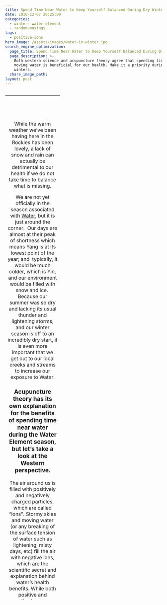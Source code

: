 ```yaml
---
title: Spend Time Near Water to Keep Yourself Balanced During Dry Winters
date: 2010-12-07 20:25:00
categories:
  - winter--water-element
  - random-musings
tags:
  - positive-ions
hero_image: /assets/images/water-in-winter.jpg
search_engine_optimization:
  page_title: Spend Time Near Water to Keep Yourself Balanced During Dry Winters
  page_description: >-
    Both western science and acupuncture theory agree that spending time near
    moving water is beneficial for our health. Make it a priority during dry
    winters.
  share_image_path:
layout: post
---
```


<table width="710" height="1625" align="left"><tbody><tr><td width="160">&nbsp;</td></tr><tr><td align="center"><p>&nbsp;</p><p>While the warm weather we&rsquo;ve been having here in the Rockies has been lovely, a lack of snow and rain can actually be detrimental to our health if we do not take time to balance what is missing.</p><p>We are not yet officially in the season associated with <a href="http://www.wisdomwaysacupuncture.com/2018/01/12/the-depths-of-water-will-keep-you-balanced-this-winter/">Water</a>, but it is just around the corner.&nbsp; Our days are almost at their peak of shortness which means Yang is at its lowest point of the year; and&nbsp; typically, it would be much colder, which is Yin, and our environment would be filled with snow and ice.&nbsp; Because our summer was so dry and lacking its usual thunder and lightening storms, and our winter season is off to an incredibly dry start, it is even more important that we get out to our local creeks and streams to increase our exposure to Water.</p><h3>Acupuncture theory has its own explanation for the benefits of spending time near water during the Water Element season, but let&rsquo;s take a look at the Western perspective.</h3><p>The air around us is filled with positively and negatively charged particles, which are called &ldquo;ions&rdquo;. Stormy skies and moving water (or any breaking of the surface tension of water such as lightening, misty days, etc) fill the air with negative ions, which are the scientific secret and explanation behind water&rsquo;s health benefits. While both positive and negative ions occur naturally, only the negative ions are beneficial to our health, the positive ones being the culprit to the commonly known problem of &ldquo;free radicals&rdquo;.&nbsp; Because our environment and bodies are filled with so many more positive ions than in the past, due to:</p><ul><li>discharge of voltage in high-voltage networks,</li><li>heating and cooling systems,</li><li>TVs, radios, transmitters, radar systems, computers,</li><li>exhausts and cigarette fumes, smog</li><li>radiation and harmful chemicals and toxins,</li></ul><p>it is even more important that we take the time to surround ourselves with the negative ions whenever possible.</p><h4>Benefits of negative ions</h4><ol><li>They kill bacteria: Dr. Albert P. Krueger, a microbiologist and experimental pathologist at the University of California, found that an astonishing small quantity of negative ions could kill bacteria and quickly take them out of the air so they were less likely to infect people.&nbsp; The benefits during cold season or for the immuno-compromised are easy to guess!</li><li>They help with depression: They have been proven to increase levels of seratonin in the system.&nbsp; In fact, Columbia University studies of people with winter and chronic depression show that negative ion generators relieve depression as much as antidepressants.</li><li>They improve memory and retention: In 1984, a study was published in the &ldquo;Journal of Abnormal Child Psychology&rdquo; named, &ldquo;Negative Air Ionization Improves Memory and Attention in Learning-Disabled and Mentally Retarded Children.&rdquo; The effectiveness of negative ions on mental performance was tested by researching the power of negative ions to improve the cognitive abilities of mentally handicapped children, as well as the abilities of normal children.</li><li>Speed recovery of asthma attacks: Ionized air has been used in the treatment of asthma patients. The University of Pennsylvania&rsquo;s Graduate Hospital administers negative-ion treatments to hundreds of patients suffering from hay fever or bronchial asthma, with great success in eliminating symptoms.</li></ol><p>Fort Collins area is filled with rivers and lakes, so do yourself a favor, get ready for Water season and give yourself a pre-boost by getting out there and taking walks along our beautiful waterways.</p><p>And stay tuned for my Winter/Water Element newsletter which will be coming out in a couple weeks, and which will go into more details about the Water Element and what you can do to stay balanced during winter.</p><p>&nbsp;</p><p class="align-to-center"><a class="call-to-action" data-cms-editor-link-style="undefined" href="/make-an-appointment/">Schedule an Appointment</a></p><p>&nbsp;</p></td></tr></tbody></table>